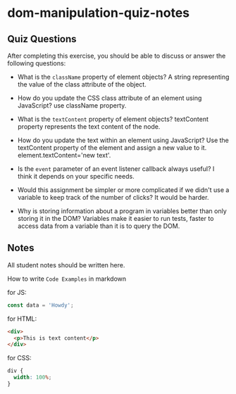 # dom-manipulation-quiz-notes

## Quiz Questions

After completing this exercise, you should be able to discuss or answer the following questions:

- What is the `className` property of element objects?
  A string representing the value of the class attribute of the object.

- How do you update the CSS class attribute of an element using JavaScript?
  use className property.

- What is the `textContent` property of element objects?
  textContent property represents the text content of the node.

- How do you update the text within an element using JavaScript?
  Use the textContent property of the element and assign a new value to it. element.textContent='new text'.

- Is the `event` parameter of an event listener callback always useful?
  I think it depends on your specific needs.

- Would this assignment be simpler or more complicated if we didn't use a variable to keep track of the number of clicks?
  It would be harder.

- Why is storing information about a program in variables better than only storing it in the DOM?
  Variables make it easier to run tests, faster to access data from a variable than it is to query the DOM.

## Notes

All student notes should be written here.

How to write `Code Examples` in markdown

for JS:

```javascript
const data = 'Howdy';
```

for HTML:

```html
<div>
  <p>This is text content</p>
</div>
```

for CSS:

```css
div {
  width: 100%;
}
```
